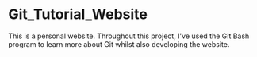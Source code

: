 # Git_Tutorial_Website
This is a personal website. Throughout this project, I've used the Git Bash program to learn more about Git whilst also developing the website.